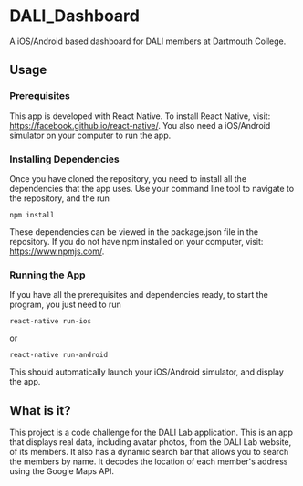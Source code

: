 # DALI_Dashboard
A iOS/Android based dashboard for DALI members at Dartmouth College. 
## Usage
### Prerequisites
This app is developed with React Native. To install React Native, visit: https://facebook.github.io/react-native/.
You also need a iOS/Android simulator on your computer to run the app. 
### Installing Dependencies
Once you have cloned the repository, you need to install all the dependencies that the app uses. Use your command line tool to navigate to the repository, and the run
```
npm install
```
These dependencies can be viewed in the package.json file in the repository.
If you do not have npm installed on your computer, visit: https://www.npmjs.com/.
### Running the App
If you have all the prerequisites and dependencies ready, to start the program, you just need to run
```
react-native run-ios
```
or
```
react-native run-android
```
This should automatically launch your iOS/Android simulator, and display the app.
## What is it?
This project is a code challenge for the DALI Lab application. This is an app that displays real data, including avatar photos, from the DALI Lab website, of its members. It also has a dynamic search bar that allows you to search the members by name. It decodes the location of each member's address using the Google Maps API. 
